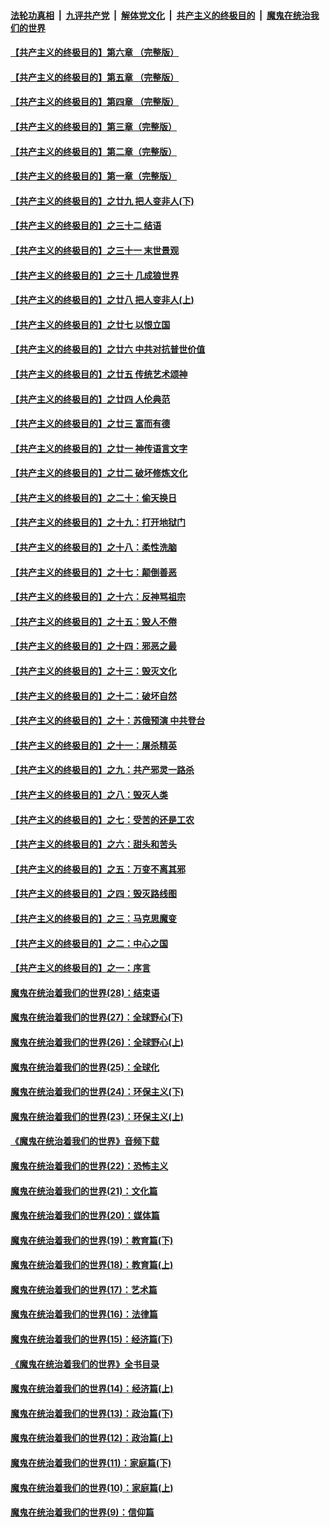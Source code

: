 ####  [法轮功真相](../../../../basic/blob/master/README.md?t=03050440) &nbsp;|&nbsp; [九评共产党](../../../../9ping.md/blob/master/README.md?t=03050440) &nbsp;|&nbsp; [解体党文化](../../../../jtdwh.md/blob/master/README.md?t=03050440)  &nbsp;|&nbsp; [共产主义的终极目的](../../../../gczydzjmd.md/blob/master/README.md?t=03050440) &nbsp;|&nbsp; [魔鬼在统治我们的世界](../../../../mgztzwmdsj.md/blob/master/README.md?t=03050440) 

#### [【共产主义的终极目的】第六章 （完整版）](../pages/nsc422/n11428913.md?t=03050440) 

#### [【共产主义的终极目的】第五章 （完整版）](../pages/nsc422/n11428912.md?t=03050440) 

#### [【共产主义的终极目的】第四章 （完整版）](../pages/nsc422/n11428907.md?t=03050440) 

#### [【共产主义的终极目的】第三章（完整版）](../pages/nsc422/n11428848.md?t=03050440) 

#### [【共产主义的终极目的】第二章（完整版）](../pages/nsc422/n11428831.md?t=03050440) 

#### [【共产主义的终极目的】第一章（完整版）](../pages/nsc422/n11417651.md?t=03050440) 

#### [【共产主义的终极目的】之廿九 把人变非人(下)](../pages/nsc422/n11344140.md?t=03050440) 

#### [【共产主义的终极目的】之三十二 结语](../pages/nsc422/n11360535.md?t=03050440) 

#### [【共产主义的终极目的】之三十一 末世景观](../pages/nsc422/n11351129.md?t=03050440) 

#### [【共产主义的终极目的】之三十 几成狼世界](../pages/nsc422/n11348280.md?t=03050440) 

#### [【共产主义的终极目的】之廿八 把人变非人(上)](../pages/nsc422/n11340492.md?t=03050440) 

#### [【共产主义的终极目的】之廿七 以恨立国](../pages/nsc422/n11336944.md?t=03050440) 

#### [【共产主义的终极目的】之廿六 中共对抗普世价值](../pages/nsc422/n11324785.md?t=03050440) 

#### [【共产主义的终极目的】之廿五 传统艺术颂神](../pages/nsc422/n11296396.md?t=03050440) 

#### [【共产主义的终极目的】之廿四 人伦典范](../pages/nsc422/n11296397.md?t=03050440) 

#### [【共产主义的终极目的】之廿三 富而有德](../pages/nsc422/n11283598.md?t=03050440) 

#### [【共产主义的终极目的】之廿一 神传语言文字](../pages/nsc422/n11263265.md?t=03050440) 

#### [【共产主义的终极目的】之廿二 破坏修炼文化](../pages/nsc422/n11245728.md?t=03050440) 

#### [【共产主义的终极目的】之二十：偷天换日](../pages/nsc422/n11238846.md?t=03050440) 

#### [【共产主义的终极目的】之十九：打开地狱门](../pages/nsc422/n11206376.md?t=03050440) 

#### [【共产主义的终极目的】之十八：柔性洗脑](../pages/nsc422/n11199994.md?t=03050440) 

#### [【共产主义的终极目的】之十七：颠倒善恶](../pages/nsc422/n11179782.md?t=03050440) 

#### [【共产主义的终极目的】之十六：反神骂祖宗](../pages/nsc422/n11166798.md?t=03050440) 

#### [【共产主义的终极目的】之十五：毁人不倦](../pages/nsc422/n11166792.md?t=03050440) 

#### [【共产主义的终极目的】之十四：邪恶之最](../pages/nsc422/n11150249.md?t=03050440) 

#### [【共产主义的终极目的】之十三：毁灭文化](../pages/nsc422/n11135227.md?t=03050440) 

#### [【共产主义的终极目的】之十二：破坏自然](../pages/nsc422/n11135214.md?t=03050440) 

#### [【共产主义的终极目的】之十：苏俄预演 中共登台](../pages/nsc422/n11118424.md?t=03050440) 

#### [【共产主义的终极目的】之十一：屠杀精英](../pages/nsc422/n11118442.md?t=03050440) 

#### [【共产主义的终极目的】之九：共产邪灵一路杀](../pages/nsc422/n11114139.md?t=03050440) 

#### [【共产主义的终极目的】之八：毁灭人类](../pages/nsc422/n11108503.md?t=03050440) 

#### [【共产主义的终极目的】之七：受苦的还是工农](../pages/nsc422/n11101809.md?t=03050440) 

#### [【共产主义的终极目的】之六：甜头和苦头](../pages/nsc422/n11096971.md?t=03050440) 

#### [【共产主义的终极目的】之五：万变不离其邪](../pages/nsc422/n11091285.md?t=03050440) 

#### [【共产主义的终极目的】之四：毁灭路线图](../pages/nsc422/n11086284.md?t=03050440) 

#### [【共产主义的终极目的】之三：马克思魔变](../pages/nsc422/n11061941.md?t=03050440) 

#### [【共产主义的终极目的】之二：中心之国](../pages/nsc422/n11047728.md?t=03050440) 

#### [【共产主义的终极目的】之一：序言](../pages/nsc422/n11086077.md?t=03050440) 

#### [魔鬼在统治着我们的世界(28)：结束语](../pages/nsc422/n10936246.md?t=03050440) 

#### [魔鬼在统治着我们的世界(27)：全球野心(下)](../pages/nsc422/n10928319.md?t=03050440) 

#### [魔鬼在统治着我们的世界(26)：全球野心(上)](../pages/nsc422/n10900318.md?t=03050440) 

#### [魔鬼在统治着我们的世界(25)：全球化](../pages/nsc422/n10788205.md?t=03050440) 

#### [魔鬼在统治着我们的世界(24)：环保主义(下)](../pages/nsc422/n10695307.md?t=03050440) 

#### [魔鬼在统治着我们的世界(23)：环保主义(上)](../pages/nsc422/n10688613.md?t=03050440) 

#### [《魔鬼在统治着我们的世界》音频下载](../pages/nsc422/n10635553.md?t=03050440) 

#### [魔鬼在统治着我们的世界(22)：恐怖主义](../pages/nsc422/n10614727.md?t=03050440) 

#### [魔鬼在统治着我们的世界(21)：文化篇](../pages/nsc422/n10597706.md?t=03050440) 

#### [魔鬼在统治着我们的世界(20)：媒体篇](../pages/nsc422/n10586579.md?t=03050440) 

#### [魔鬼在统治着我们的世界(19)：教育篇(下)](../pages/nsc422/n10564808.md?t=03050440) 

#### [魔鬼在统治着我们的世界(18)：教育篇(上)](../pages/nsc422/n10526970.md?t=03050440) 

#### [魔鬼在统治着我们的世界(17)：艺术篇](../pages/nsc422/n10499093.md?t=03050440) 

#### [魔鬼在统治着我们的世界(16)：法律篇](../pages/nsc422/n10485969.md?t=03050440) 

#### [魔鬼在统治着我们的世界(15)：经济篇(下)](../pages/nsc422/n10469975.md?t=03050440) 

#### [《魔鬼在统治着我们的世界》全书目录](../pages/nsc422/n10464261.md?t=03050440) 

#### [魔鬼在统治着我们的世界(14)：经济篇(上)](../pages/nsc422/n10457370.md?t=03050440) 

#### [魔鬼在统治着我们的世界(13)：政治篇(下)](../pages/nsc422/n10448270.md?t=03050440) 

#### [魔鬼在统治着我们的世界(12)：政治篇(上)](../pages/nsc422/n10444576.md?t=03050440) 

#### [魔鬼在统治着我们的世界(11)：家庭篇(下)](../pages/nsc422/n10440961.md?t=03050440) 

#### [魔鬼在统治着我们的世界(10)：家庭篇(上)](../pages/nsc422/n10435448.md?t=03050440) 

#### [魔鬼在统治着我们的世界(9)：信仰篇](../pages/nsc422/n10432159.md?t=03050440) 

